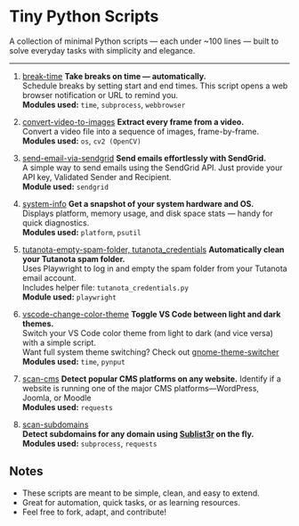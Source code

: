 # Tiny Python Scripts

A collection of minimal Python scripts — each under ~100 lines — built to solve everyday tasks with simplicity and elegance.
___

1. [break-time](https://github.com/anargis/tiny-python-scripts/blob/main/break-time.py)
**Take breaks on time — automatically.**  
Schedule breaks by setting start and end times. This script opens a web browser notification or URL to remind you.  
**Modules used:** `time`, `subprocess`, `webbrowser`

2. [convert-video-to-images](https://github.com/anargis/tiny-python-scripts/blob/main/convert-video-to-images.py)
**Extract every frame from a video.**  
Convert a video file into a sequence of images, frame-by-frame.  
**Modules used:** `os`, `cv2 (OpenCV)`

3. [send-email-via-sendgrid](https://github.com/anargis/tiny-python-scripts/blob/main/send-email-via-sendgrid.py)
**Send emails effortlessly with SendGrid.**  
A simple way to send emails using the SendGrid API. Just provide your API key, Validated Sender and Recipient.  
**Module used:** `sendgrid`

4. [system-info](https://github.com/anargis/tiny-python-scripts/blob/main/system-info.py)
**Get a snapshot of your system hardware and OS.**  
Displays platform, memory usage, and disk space stats — handy for quick diagnostics.  
**Modules used:** `platform`, `psutil`

5. [tutanota-empty-spam-folder, tutanota_credentials](https://github.com/anargis/tiny-python-scripts/blob/main/tutanota-empty-spam-folder.py)
**Automatically clean your Tutanota spam folder.**  
Uses Playwright to log in and empty the spam folder from your Tutanota email account.  
Includes helper file: `tutanota_credentials.py`  
**Module used:** `playwright`

6. [vscode-change-color-theme](https://github.com/anargis/tiny-python-scripts/blob/main/vscode-change-color-theme.py)
**Toggle VS Code between light and dark themes.**  
Switch your VS Code color theme from light to dark (and vice versa) with a simple script.  
Want full system theme switching? Check out [gnome-theme-switcher](https://github.com/anargis/gnome-theme-switcher)  
**Modules used:** `time`, `pynput`

7. [scan-cms](https://github.com/anargis/tiny-python-scripts/blob/main/scan-cms.py)
**Detect popular CMS platforms on any website.**
Identify if a website is running one of the major CMS platforms—WordPress, Joomla, or Moodle  
**Modules used:** `requests`

8. [scan-subdomains](https://github.com/anargis/tiny-python-scripts/blob/main/scan-subdomains.py)  
**Detect subdomains for any domain using [Sublist3r](https://github.com/aboul3la/Sublist3r) on the fly.**  
**Modules used:** `subprocess`, `requests` 

## Notes

- These scripts are meant to be simple, clean, and easy to extend.
- Great for automation, quick tasks, or as learning resources.
- Feel free to fork, adapt, and contribute!
